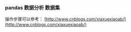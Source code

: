 ### pandas 数据分析 数据集
操作步骤可以参考：
[http://www.cnblogs.com/xiaxuexiaoab/](http://www.cnblogs.com/xiaxuexiaoab/)